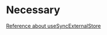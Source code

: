 # Necessary

[Reference about useSyncExternalStore](https://react.dev/reference/react/useSyncExternalStore)
